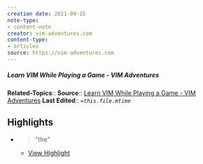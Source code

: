 ```yaml
---
creation date: 2021-09-15
note-type:
- content-note
creator: vim-adventures.com
content-type: 
- articles
source: https://vim-adventures.com
---
```

##### Learn VIM While Playing a Game - VIM Adventures
**Related-Topics**:: 
**Source**:: [Learn VIM While Playing a Game - VIM Adventures](https://vim-adventures.com)
**Last Edited**:: *`=this.file.mtime`*

## Highlights
- > "the" 
    - [View Highlight](https://vim-adventures.com/?__readwiseLocation=0%2F3%2F8%2F0%2F1%3A42%2C0%2F3%2F8%2F0%2F1%3A45)
